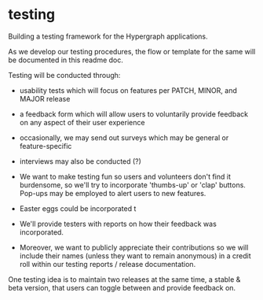 # testing
Building a testing framework for the Hypergraph applications.

As we develop our testing procedures, the flow or template for the same will be documented in this readme doc.

Testing will be conducted through: 
  * usability tests which will focus on features per PATCH, MINOR, and MAJOR release
  * a feedback form which will allow users to voluntarily provide feedback on any aspect of their user experience
  * occasionally, we may send out surveys which may be general or feature-specific
  * interviews may also be conducted (?)
  
  
  * We want to make testing fun so users and volunteers don't find it burdensome, so we'll try to incorporate 'thumbs-up' or 'clap' buttons. Pop-ups may be employed to alert users to new features.
  * Easter eggs could be incorporated t
  * We'll provide testers with reports on how their feedback was incorporated.
  * Moreover, we want to publicly appreciate their contributions so we will include their names (unless they want to remain anonymous) in a credit roll within our testing reports / release documentation.

One testing idea is to maintain two releases at the same time, a stable & beta version, that users can toggle between and provide feedback on. 

